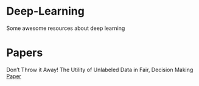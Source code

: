 # Deep-Learning
Some awesome resources about deep learning

# Papers
Don’t Throw it Away! The Utility of Unlabeled Data in Fair, Decision Making <a href="https://arxiv.org/pdf/2205.04790v2.pdf">Paper</a>


